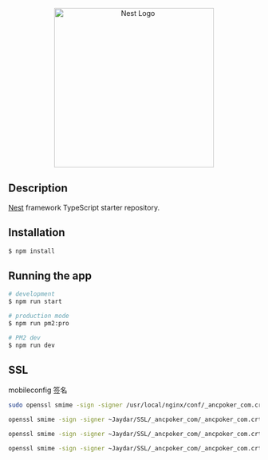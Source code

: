 <p align="center">
  <a href="http://nestjs.com/" target="blank"><img src="https://nestjs.com/img/logo_text.svg" width="320" alt="Nest Logo" /></a>
</p>

## Description

[Nest](https://github.com/nestjs/nest) framework TypeScript starter repository.

## Installation

```bash
$ npm install
```

## Running the app

```bash
# development
$ npm run start

# production mode
$ npm run pm2:pro

# PM2 dev
$ npm run dev
```

## SSL

mobileconfig 签名
```bash
sudo openssl smime -sign -signer /usr/local/nginx/conf/_ancpoker_com.crt -inkey /usr/local/nginx/conf/_ancpoker_com.key  -certfile /usr/local/nginx/conf/USERTrust_RSA_Certification_Authority.crt  -nodetach -outform der -in /root/AnobetGameServer/super-sign/Public/apps/udid.mobileconfig  -out /root/AnobetGameServer/super-sign/Public/apps/signed-udid.mobileconfig

openssl smime -sign -signer ~Jaydar/SSL/_ancpoker_com/_ancpoker_com.crt -inkey ~Jaydar/SSL/_ancpoker_com/_ancpoker_com.key  -certfile ~Jaydar/SSL/_ancpoker_com/USERTrust_RSA_Certification_Authority.crt  -nodetach -outform der -in ./Public/apps/dzpoker/udid.mobileconfig  -out ./Public/apps/dzpoker/signed-udid.mobileconfig

openssl smime -sign -signer ~Jaydar/SSL/_ancpoker_com/_ancpoker_com.crt -inkey ~Jaydar/SSL/_ancpoker_com/_ancpoker_com.key  -certfile ~Jaydar/SSL/_ancpoker_com/USERTrust_RSA_Certification_Authority.crt  -nodetach -outform der -in ./Public/apps/quickeasy/udid.mobileconfig  -out ./Public/apps/quickeasy/signed-udid.mobileconfig

openssl smime -sign -signer ~Jaydar/SSL/_ancpoker_com/_ancpoker_com.crt -inkey ~Jaydar/SSL/_ancpoker_com/_ancpoker_com.key  -certfile ~Jaydar/SSL/_ancpoker_com/USERTrust_RSA_Certification_Authority.crt  -nodetach -outform der -in ./Public/apps/super/udid.mobileconfig  -out ./Public/apps/super/signed-udid.mobileconfig

```

